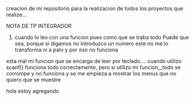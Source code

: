 creacion de mi repositorio para la realizacion de todos los proyectos que realize...

NOTA DE TP INTEGRADOR
1) cuando lo leo con una funcion pues como que se traba todo
 Puede que sea, porque si digamos no introduzco un numero este no me lo transforma ni a palo y por eso  no funciona

esta mal mi funcion que se encarga de leer por teclado....
cuando utilizo scanf() funciona todo correctamente, pero si utilizo mi funcion,,,todo se corrompe y no funciona y se me empieza a mostrar los menus que no quiero que se muestre

hola estoy agregando
